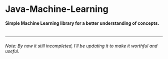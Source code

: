 # Java-Machine-Learning
#### Simple Machine Learning library for a better understanding of concepts.<br><br>
<hr>

###### Note: By now it still incompleted, I'll be updating it to make it worthful and useful.
